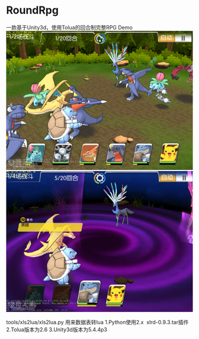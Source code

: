 # RoundRpg
一款基于Unity3d，使用Tolua的回合制完整RPG Demo
![nor](https://github.com/zwluoqi/RoundRpg/blob/master/nor.png)</br>
![env](https://github.com/zwluoqi/RoundRpg/blob/master/enc.png)</br>

tools/xls2lua/xls2lua.py 用来数据表转lua
1.Python使用2.x  xlrd-0.9.3.tar插件
2.Tolua版本为2.6
3.Unity3d版本为5.4.4p3
